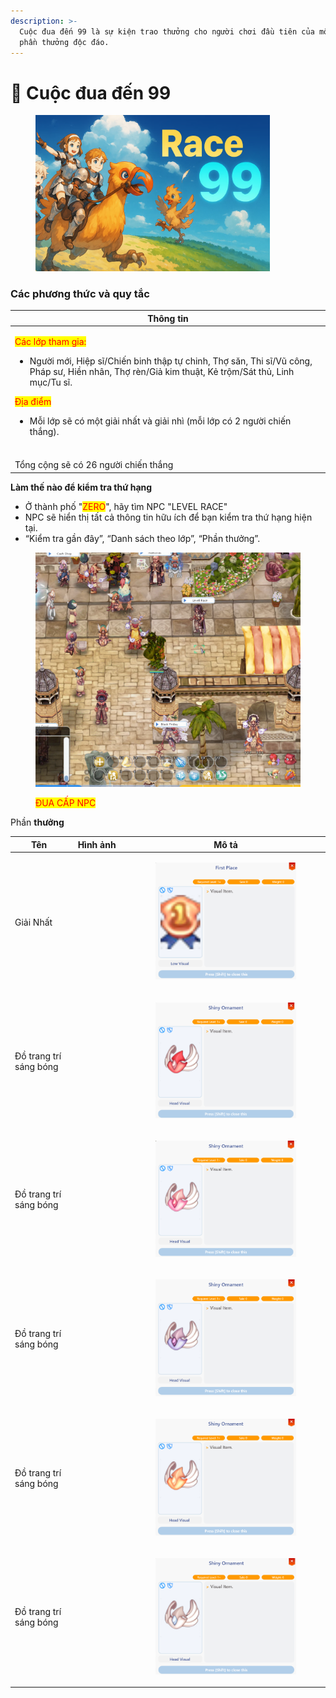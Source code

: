```yaml
---
description: >-
  Cuộc đua đến 99 là sự kiện trao thưởng cho người chơi đầu tiên của mỗi lớp một
  phần thưởng độc đáo.
---
```


# 🏇 Cuộc đua đến 99

<figure><img src="../.gitbook/assets/image (11) (1) (1) (1).png" alt="" width="375"><figcaption></figcaption></figure>

### Các phương thức và quy tắc <a href="#modalities-and-rules" id="modalities-and-rules"></a>

| Thông tin                                                                                                                                                                                                                                                                                                                                                                                                                           |
| ----------------------------------------------------------------------------------------------------------------------------------------------------------------------------------------------------------------------------------------------------------------------------------------------------------------------------------------------------------------------------------------------------------------------------------- |
| <p></p><p><mark style="color:red;">Các lớp tham gia:</mark></p><p></p><ul><li>Người mới, Hiệp sĩ/Chiến binh thập tự chinh, Thợ săn, Thi sĩ/Vũ công, Pháp sư, Hiền nhân, Thợ rèn/Giả kim thuật, Kẻ trộm/Sát thủ, Linh mục/Tu sĩ.</li></ul><p></p><p><mark style="color:red;">Địa điểm</mark></p><ul><li>Mỗi lớp sẽ có một giải nhất và giải nhì (mỗi lớp có 2 người chiến thắng).
<br>Tổng cộng sẽ có 26 người chiến thắng</li></ul> |

**Làm thế nào để kiểm tra thứ hạng**

* Ở thành phố "<mark style="color:red;">ZERO</mark>", hãy tìm NPC "LEVEL RACE"
*
  NPC sẽ hiển thị tất cả thông tin hữu ích để bạn kiểm tra thứ hạng hiện tại.
*
  “Kiểm tra gần đây”, “Danh sách theo lớp”, “Phần thưởng”.

<figure><img src="../.gitbook/assets/image (16) (1) (1).png" alt=""><figcaption><p><mark style="color:red;">ĐUA CẤP NPC</mark></p></figcaption></figure>

Phần **thưởng**

| Tên                    | Hình ảnh                                                                                                                                                                                                                            | Mô tả                                                                                                                    |
| ---------------------- | ----------------------------------------------------------------------------------------------------------------------------------------------------------------------------------------------------------------------------------- | ------------------------------------------------------------------------------------------------------------------------ |
| Giải Nhất              | <div><figure><img src="../.gitbook/assets/https___files.gitbook.com_v0_b_gitbook-x-prod.appspot.com_o_spaces%2F5dw75qmKGvVS4vVNTE1B%2Fuploads%2FPcc6WyDMa6lqbbAaDfx5%2Fa7 (1).webp" alt=""><figcaption></figcaption></figure></div> | <div><figure><img src="../.gitbook/assets/image (9) (1) (1) (1).png" alt=""><figcaption></figcaption></figure></div>     |
| Đồ trang trí sáng bóng | <div><figure><img src="../.gitbook/assets/https___files.gitbook.com_v0_b_gitbook-x-prod.appspot.com_o_spaces%2F5dw75qmKGvVS4vVNTE1B%2Fuploads%2Fky5e961isuvYO4Rgb1i3%2Fa5 (4).webp" alt=""><figcaption></figcaption></figure></div> | <div><figure><img src="../.gitbook/assets/image (4) (1) (1) (1).png" alt=""><figcaption></figcaption></figure></div>     |
| Đồ trang trí sáng bóng | <div><figure><img src="../.gitbook/assets/https___files.gitbook.com_v0_b_gitbook-x-prod.appspot.com_o_spaces%2F5dw75qmKGvVS4vVNTE1B%2Fuploads%2FejWe3JMCxdbWp6BTVuTk%2Fa2.webp" alt=""><figcaption></figcaption></figure></div>     | <div><figure><img src="../.gitbook/assets/image (10) (1) (1) (1).png" alt=""><figcaption></figcaption></figure></div>    |
| Đồ trang trí sáng bóng | <div><figure><img src="../.gitbook/assets/https___files.gitbook.com_v0_b_gitbook-x-prod.appspot.com_o_spaces%2F5dw75qmKGvVS4vVNTE1B%2Fuploads%2FUFJi5iwCPIxcSXT4zNlw%2Fa3.webp" alt=""><figcaption></figcaption></figure></div>     | <div><figure><img src="../.gitbook/assets/image (6) (1) (1) (1).png" alt=""><figcaption></figcaption></figure></div>     |
| Đồ trang trí sáng bóng | <div><figure><img src="../.gitbook/assets/https___files.gitbook.com_v0_b_gitbook-x-prod.appspot.com_o_spaces%2F5dw75qmKGvVS4vVNTE1B%2Fuploads%2FSDPDclnEGAszKriUQQdB%2Fa4 (1).webp" alt=""><figcaption></figcaption></figure></div> | <div><figure><img src="../.gitbook/assets/image (5) (1) (1) (1).png" alt=""><figcaption></figcaption></figure></div>     |
| Đồ trang trí sáng bóng | <div><figure><img src="../.gitbook/assets/https___files.gitbook.com_v0_b_gitbook-x-prod.appspot.com_o_spaces%2F5dw75qmKGvVS4vVNTE1B%2Fuploads%2FOH0BN4bY22qH8SyTLKsM%2Fa6 (3).webp" alt=""><figcaption></figcaption></figure></div> | <div><figure><img src="../.gitbook/assets/image (3) (1) (1) (1) (1).png" alt=""><figcaption></figcaption></figure></div> |
